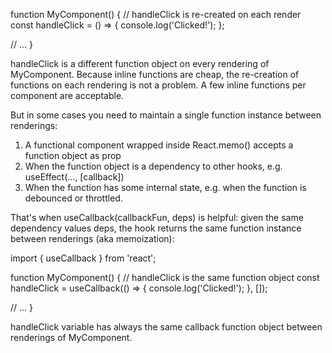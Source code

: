 function MyComponent() {
  // handleClick is re-created on each render
  const handleClick = () => {
    console.log('Clicked!');
  };

  // ...
}

handleClick is a different function object on every rendering of MyComponent.
Because inline functions are cheap, the re-creation of functions on each rendering is not a problem. A few inline functions per component are acceptable.


But in some cases you need to maintain a single function instance between renderings:
1. A functional component wrapped inside React.memo() accepts a function object as prop
2. When the function object is a dependency to other hooks, e.g. useEffect(..., [callback])
3. When the function has some internal state, e.g. when the function is debounced or throttled.

That's when useCallback(callbackFun, deps) is helpful: given the same dependency values deps, the hook returns the same function instance between renderings (aka memoization):

import { useCallback } from 'react';

function MyComponent() {
  // handleClick is the same function object
  const handleClick = useCallback(() => {
    console.log('Clicked!');
  }, []);

  // ...
}

handleClick variable has always the same callback function object between renderings of MyComponent.